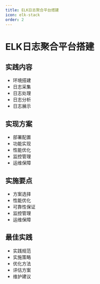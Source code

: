 ```yaml
---
title: ELK日志聚合平台搭建
icon: elk-stack
order: 2
---
```


# ELK日志聚合平台搭建

## 实践内容
- 环境搭建
- 日志采集
- 日志处理
- 日志分析
- 日志展示

## 实现方案
- 部署配置
- 功能实现
- 性能优化
- 监控管理
- 运维保障

## 实施要点
- 方案选择
- 性能优化
- 可靠性保证
- 监控管理
- 运维保障

## 最佳实践
- 实践规范
- 实施策略
- 优化方法
- 评估方案
- 维护建议
